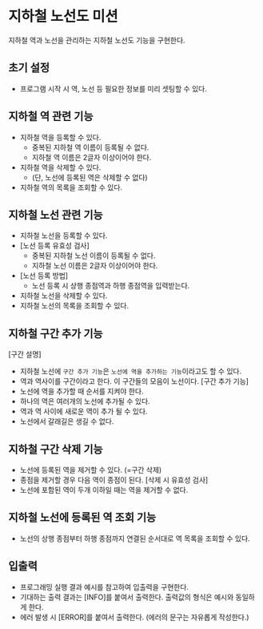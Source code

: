# 지하철 노선도 미션
지하철 역과 노선을 관리하는 지하철 노선도 기능을 구현한다.

## 초기 설정
- 프로그램 시작 시 역, 노선 등 필요한 정보를 미리 셋팅할 수 있다.

## 지하철 역 관련 기능
- 지하철 역을 등록할 수 있다.
  - 중복된 지하철 역 이름이 등록될 수 없다.
  - 지하철 역 이름은 2글자 이상이어야 한다.
- 지하철 역을 삭제할 수 있다.
  - (단, 노선에 등록된 역은 삭제할 수 없다)
- 지하철 역의 목록을 조회할 수 있다.

## 지하철 노선 관련 기능
- 지하철 노선을 등록할 수 있다.
- [노선 등록 유효성 검사]
  - 중복된 지하철 노선 이름이 등록될 수 없다.
  - 지하철 노선 이름은 2글자 이상이어야 한다.
- [노선 등록 방법]
  - 노선 등록 시 상행 종점역과 하행 종점역을 입력받는다.
- 지하철 노선을 삭제할 수 있다.
- 지하철 노선의 목록을 조회할 수 있다.

## 지하철 구간 추가 기능
[구간 설명]
- 지하철 노선에 `구간 추가 기능`은 `노선에 역을 추가하는 기능`이라고도 할 수 있다.
- 역과 역사이를 구간이라고 한다. 이 구간들의 모음이 노선이다.
[구간 추가 기능]
- 노선에 역을 추가할 때 순서를 지켜야 한다.
- 하나의 역은 여러개의 노선에 추가될 수 있다.
- 역과 역 사이에 새로운 역이 추가 될 수 있다.
- 노선에서 갈래길은 생길 수 없다.

## 지하철 구간 삭제 기능
- 노선에 등록된 역을 제거할 수 있다. (=구간 삭제)
- 종점을 제거할 경우 다음 역이 종점이 된다.
[삭제 시 유효성 검사]
- 노선에 포함된 역이 두개 이하일 때는 역을 제거할 수 없다.

## 지하철 노선에 등록된 역 조회 기능
- 노선의 상행 종점부터 하행 종점까지 연결된 순서대로 역 목록을 조회할 수 있다.

## 입출력
- 프로그래밍 실행 결과 예시를 참고하여 입출력을 구현한다.
- 기대하는 출력 결과는 [INFO]를 붙여서 출력한다. 출력값의 형식은 예시와 동일하게 한다.
- 에러 발생 시 [ERROR]를 붙여서 출력한다. (에러의 문구는 자유롭게 작성한다.)

